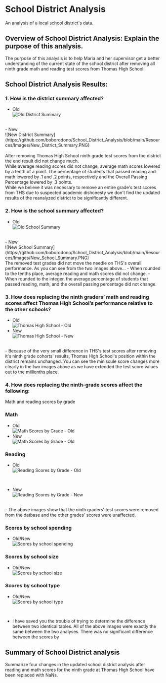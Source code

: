 # School District Analysis

An analysis of a local school district's data.

## Overview of School District Analysis: Explain the purpose of this analysis.
 The purpose of this analysis is to help Maria and her supervisor get a better understanding of the current state of the school district after removing all ninth grade math and reading test scores from Thomas High School.

## School District Analysis Results: 

### 1. How is the district summary affected?
- Old<br/>
![Old District Summary](https://github.com/boborodono/School_District_Analysis/blob/main/Resources/Images/Old_District_Summary.PNG)
<br/>
- New<br/>
![New District Summary](https://github.com/boborodono/School_District_Analysis/blob/main/Resources/Images/New_District_Summary.PNG)
<br/>

<br/>
After removing Thomas High School ninth grade test scores from the district the end result did not change much. 
<br/>
While average reading scores did not change, average math scores lowered by a tenth of a point. The percentage of students that passed reading and math lowered by .1 and .2 points, respectively and the Overall Passing Percentage lowered by .3 points. 
<br/>
While we believe it was necessary to remove an entire grade's test scores from THS due to suspected academic dishonesty we don't find the updated results of the reanalyzed district to be significantly different.
<br/>

### 2. How is the school summary affected?
- Old<br/>
![Old School Summary](https://github.com/boborodono/School_District_Analysis/blob/main/Resources/Images/Old_School_Summary.PNG)
<br/>
- New<br/>
![New School Summary](https://github.com/boborodono/School_District_Analysis/blob/main/Resources/Images/New_School_Summary.PNG)

<br/>
The removed test grades did not move the needle on THS's overall performance. As you can see from the two images above... 
- When rounded to the tenths place, average reading and math scores did not change. 
- When rounded to the integer, the average percentage of students that passed reading, math, and the overall passing percentage did not change.
<br/>

### 3. How does replacing the ninth graders’ math and reading scores affect Thomas High School’s performance relative to the other schools?
- Old
<br/>![Thomas High School - Old](https://github.com/boborodono/School_District_Analysis/blob/main/Resources/Images/Old_Top_Schools.PNG)<br/>
- New
<br/>![Thomas High School - New](https://github.com/boborodono/School_District_Analysis/blob/main/Resources/Images/New_Top_Schools.PNG)
<br/>
- Because of the very small difference in THS's test scores after removing it's ninth grade cohorts' results, Thomas High School's position within the district remains unchanged. You can see the miniscule score changes more clearly in the two images above as we have extended the test score values out to the millionths place.
<br/>

### 4. How does replacing the ninth-grade scores affect the following:
Math and reading scores by grade<br/>

### Math<br/>
 - Old<br/>
![Math Scores by Grade - Old](https://github.com/boborodono/School_District_Analysis/blob/main/Resources/Images/THS_math_scores_old.PNG)<br/>
 - New<br/>
![Math Scores by Grade - Old](https://github.com/boborodono/School_District_Analysis/blob/main/Resources/Images/THS_math_scores_new.PNG)<br/>

### Reading<br/>
- Old<br/>
![Reading Scores by Grade - Old](https://github.com/boborodono/School_District_Analysis/blob/main/Resources/Images/THS_reading_scores_old.PNG)
<br/>

- New<br/>
![Reading Scores by Grade - New](https://github.com/boborodono/School_District_Analysis/blob/main/Resources/Images/THS_reading_scores_new.PNG)
<br/>
- The above images show that the ninth graders' test scores were removed from the datbase and the other grades' scores were unaffected.

### Scores by school spending<br/>
- Old/New<br/>
![Scores by school spending](https://github.com/boborodono/School_District_Analysis/blob/main/Resources/Images/School_spending_summary'.PNG)

### Scores by school size<br/>
- Old/New<br/>
![Scores by school size](https://github.com/boborodono/School_District_Analysis/blob/main/Resources/Images/School_size_summary'.PNG)

### Scores by school type<br/>
- Old/New<br/>
![Scores by school type](https://github.com/boborodono/School_District_Analysis/blob/main/Resources/Images/School_scores_type.PNG)
<br/>

- I have saved you the trouble of trying to determine the difference between two identical tables. All of the above images were exactly the same between the two analyses. There was no significant difference between the scores by

## Summary of School District analysis

Summarize four changes in the updated school district analysis after reading and math scores for the ninth grade at Thomas High School have been replaced with NaNs.
